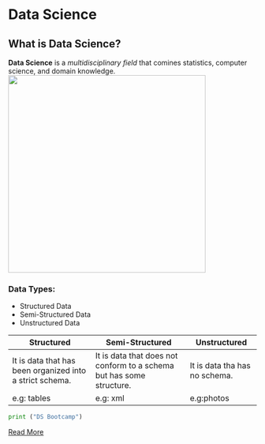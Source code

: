 # Data Science
## What is Data Science?
**Data Science** is a *multidisciplinary field* that comines statistics, computer science, and domain knowledge.  
<img src="DS.png"  width="400" height="400">
### Data Types:
- Structured Data
- Semi-Structured Data
- Unstructured Data


| Structured | Semi-Structured | Unstructured |
| ----------- | ----------- | ----------- |
| It is data that has been organized into a strict schema. | It is data that does not conform to a schema but has some structure. | It is data tha has no schema.
| e.g: tables | e.g: xml | e.g:photos

```python 
print ("DS Bootcamp")
```

[Read More](https://en.wikipedia.org/wiki/Data_science”)
